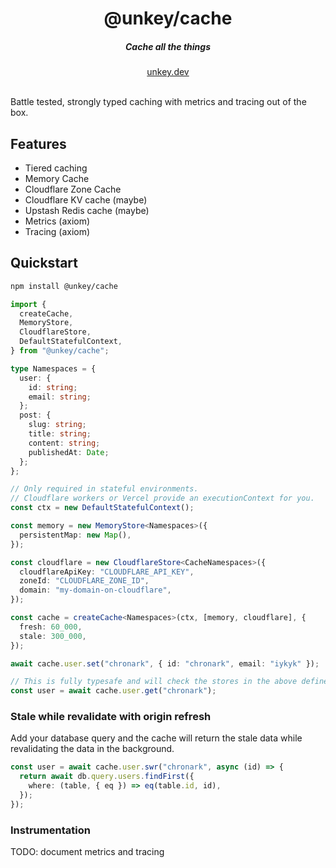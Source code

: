 <div align="center">
    <h1 align="center">@unkey/cache</h1>
    <h5>Cache all the things</h5>
</div>

<div align="center">
  <a href="https://unkey.dev">unkey.dev</a>
</div>
<br/>

Battle tested, strongly typed caching with metrics and tracing out of the box.

## Features

- Tiered caching
- Memory Cache
- Cloudflare Zone Cache
- Cloudflare KV cache (maybe)
- Upstash Redis cache (maybe)
- Metrics (axiom)
- Tracing (axiom)

## Quickstart

```bash
npm install @unkey/cache
```

```ts
import {
  createCache,
  MemoryStore,
  CloudflareStore,
  DefaultStatefulContext,
} from "@unkey/cache";

type Namespaces = {
  user: {
    id: string;
    email: string;
  };
  post: {
    slug: string;
    title: string;
    content: string;
    publishedAt: Date;
  };
};

// Only required in stateful environments. 
// Cloudflare workers or Vercel provide an executionContext for you.
const ctx = new DefaultStatefulContext();

const memory = new MemoryStore<Namespaces>({
  persistentMap: new Map(),
});

const cloudflare = new CloudflareStore<CacheNamespaces>({
  cloudflareApiKey: "CLOUDFLARE_API_KEY",
  zoneId: "CLOUDFLARE_ZONE_ID",
  domain: "my-domain-on-cloudflare",
});

const cache = createCache<Namespaces>(ctx, [memory, cloudflare], {
  fresh: 60_000,
  stale: 300_000,
});

await cache.user.set("chronark", { id: "chronark", email: "iykyk" });

// This is fully typesafe and will check the stores in the above defined order.
const user = await cache.user.get("chronark");

```

### Stale while revalidate with origin refresh

Add your database query and the cache will return the stale data while revalidating the data in the background.

```ts
const user = await cache.user.swr("chronark", async (id) => {
  return await db.query.users.findFirst({
    where: (table, { eq }) => eq(table.id, id),
  });
});
```

### Instrumentation

TODO: document metrics and tracing